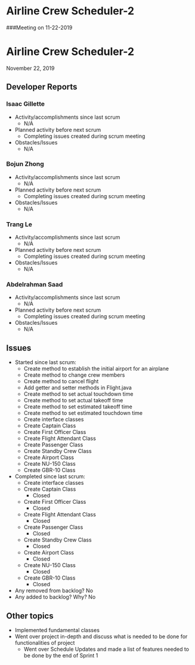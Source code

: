 
#   Airline Crew Scheduler-2

###Meeting on 11-22-2019

#   Airline Crew Scheduler-2

November 22, 2019

##  Developer Reports

###  Isaac Gillette

-   Activity/accomplishments since last scrum
    -   N/A
-   Planned activity before next scrum
    -   Completing issues created during scrum meeting
-   Obstacles/Issues
    -   N/A

###  Bojun Zhong

-   Activity/accomplishments since last scrum
    -   N/A
-   Planned activity before next scrum
    -   Completing issues created during scrum meeting
-   Obstacles/Issues
    -   N/A

###  Trang Le

-   Activity/accomplishments since last scrum
    -   N/A
-   Planned activity before next scrum
    -   Completing issues created during scrum meeting
-   Obstacles/Issues
    -   N/A

###  Abdelrahman Saad

-   Activity/accomplishments since last scrum
    -   N/A
-   Planned activity before next scrum
    -   Completing issues created during scrum meeting
-   Obstacles/Issues
    -   N/A

##  Issues

-   Started since last scrum:
    -   Create method to establish the initial airport for an airplane
    -   Create method to change crew members
    -   Create method to cancel flight
    -   Add getter and setter methods in Flight.java
    -   Create method to set actual touchdown time
    -   Create method to set actual takeoff time
    -   Create method to set estimated takeoff time
    -   Create method to set estimated touchdown time
    -   Create interface classes
    -   Create Captain Class
    -   Create First Officer Class
    -   Create Flight Attendant Class
    -   Create Passenger Class
    -   Create Standby Crew Class
    -   Create Airport Class
    -   Create NU-150 Class
    -   Create GBR-10 Class
-   Completed since last scrum:
    -   Create interface classes
    -   Create Captain Class
        - Closed
    -   Create First Officer Class
        - Closed
    -   Create Flight Attendant Class
        - Closed
    -   Create Passenger Class
        - Closed
    -   Create Standby Crew Class
        - Closed
    -   Create Airport Class
        - Closed
    -   Create NU-150 Class
        - Closed
    -   Create GBR-10 Class
        - Closed
-   Any removed from backlog? No
-   Any added to backlog? Why? No

##  Other topics
- Implemented fundamental classes 
- Went over project in-depth and discuss what is needed to be done for functionalities of project   
    - Went over Schedule Updates and made a list of features needed to be done by the end of Sprint 1
